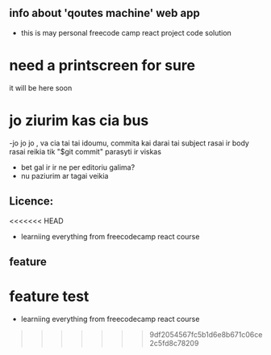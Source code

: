 ## info about 'qoutes machine' web app

- this is may personal freecode camp react project code solution

# need a printscreen for sure

it will be here soon

# jo ziurim kas cia bus

-jo jo jo , va cia tai tai idoumu, commita kai darai tai subject rasai ir body rasai
reikia tik "$git commit" parasyti ir viskas

- bet gal ir ir ne per editoriu galima?
- nu paziurim ar tagai veikia

## Licence:
<<<<<<< HEAD
-  learniing everything from freecodecamp react course
## feature
feature test
=======

- learniing everything from freecodecamp react course
>>>>>>> 9df2054567fc5b1d6e8b671c06ce2c5fd8c78209
